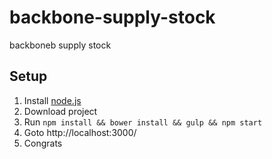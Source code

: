 # backbone-supply-stock

backboneb supply stock


## Setup

1. Install [node.js](http://nodejs.org)
2. Download project
3. Run ```npm install && bower install && gulp && npm start```
4. Goto http://localhost:3000/
5. Congrats